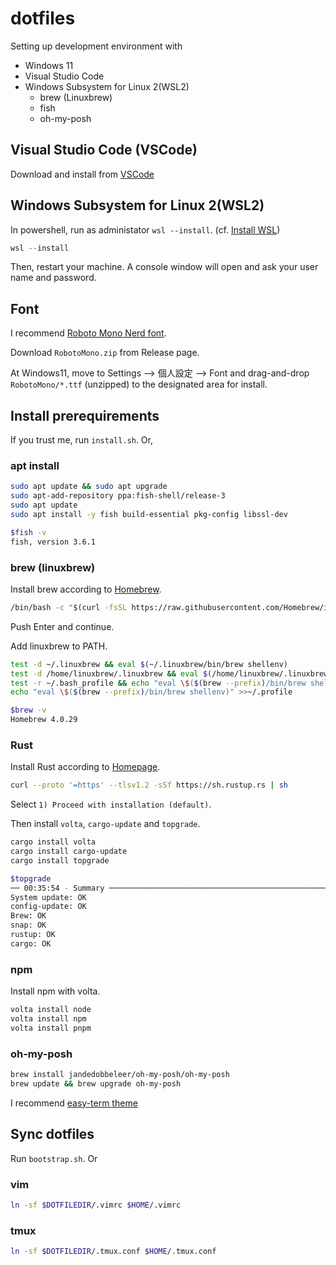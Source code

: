 # dotfiles

Setting up development environment with

* Windows 11
* Visual Studio Code
* Windows Subsystem for Linux 2(WSL2)
  * brew (Linuxbrew)
  * fish
  * oh-my-posh

## Visual Studio Code (VSCode)

Download and install from [VSCode](https://code.visualstudio.com)

## Windows Subsystem for Linux 2(WSL2)

In powershell, run as administator `wsl --install`. (cf. [Install WSL](https://learn.microsoft.com/en-us/windows/wsl/install#install-wsl-commandWindows))

```powershell
wsl --install
```

Then, restart your machine.
A console window will open and ask your user name and password.

## Font

I recommend [Roboto Mono Nerd font](https://github.com/ryanoasis/nerd-fonts/tree/master/patched-fonts/RobotoMono).

Download `RobotoMono.zip` from Release page.

At Windows11, move to Settings --> 個人設定 --> Font and drag-and-drop `RobotoMono/*.ttf` (unzipped) to the designated area for install.

## Install prerequirements

If you trust me, run `install.sh`. Or,

### apt install

```bash
sudo apt update && sudo apt upgrade
sudo apt-add-repository ppa:fish-shell/release-3
sudo apt update
sudo apt install -y fish build-essential pkg-config libssl-dev
```

```bash
$fish -v
fish, version 3.6.1
```

### brew (linuxbrew)

Install brew according to [Homebrew](https://brew.sh/).

```bash
/bin/bash -c "$(curl -fsSL https://raw.githubusercontent.com/Homebrew/install/HEAD/install.sh)"
```

Push Enter and continue.

Add linuxbrew to PATH.

```bash
test -d ~/.linuxbrew && eval $(~/.linuxbrew/bin/brew shellenv)
test -d /home/linuxbrew/.linuxbrew && eval $(/home/linuxbrew/.linuxbrew/bin/brew shellenv)
test -r ~/.bash_profile && echo "eval \$($(brew --prefix)/bin/brew shellenv)" >>~/.bash_profile
echo "eval \$($(brew --prefix)/bin/brew shellenv)" >>~/.profile
```

```bash
$brew -v
Homebrew 4.0.29
```

### Rust

Install Rust according to [Homepage](https://www.rust-lang.org/learn/get-started).

```bash
curl --proto '=https' --tlsv1.2 -sSf https://sh.rustup.rs | sh
```

Select `1) Proceed with installation (default)`.

Then install `volta`, `cargo-update` and `topgrade`.

```bash
cargo install volta
cargo install cargo-update
cargo install topgrade
```

```bash
$topgrade
── 00:35:54 - Summary ──────────────────────────────────────────────────────────
System update: OK
config-update: OK
Brew: OK
snap: OK
rustup: OK
cargo: OK
```

### npm

Install npm with volta.

```bash
volta install node
volta install npm
volta install pnpm
```

### oh-my-posh

```bash
brew install jandedobbeleer/oh-my-posh/oh-my-posh
brew update && brew upgrade oh-my-posh
```

I recommend [easy-term theme](https://github.com/JanDeDobbeleer/oh-my-posh/blob/main/themes/easy-term.omp.json)

## Sync dotfiles

Run `bootstrap.sh`. Or

### vim

```bash
ln -sf $DOTFILEDIR/.vimrc $HOME/.vimrc
```

### tmux

```bash
ln -sf $DOTFILEDIR/.tmux.conf $HOME/.tmux.conf
```
